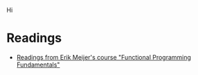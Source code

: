 Hi

# Readings

* [Readings from Erik Meijer's course "Functional Programming Fundamentals"](./EM-FPF_Readings.html)